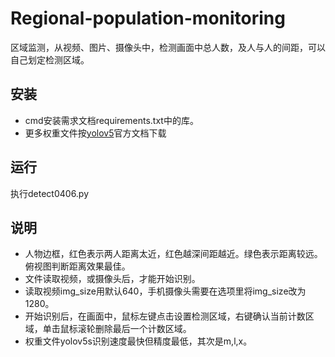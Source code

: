 # Regional-population-monitoring
区域监测，从视频、图片、摄像头中，检测画面中总人数，及人与人的间距，可以自己划定检测区域。
## 安装
- cmd安装需求文档requirements.txt中的库。  
- 更多权重文件按[yolov5](https://github.com/ultralytics/yolov5)官方文档下载
## 运行
执行detect0406.py
## 说明
- 人物边框，红色表示两人距离太近，红色越深间距越近。绿色表示距离较远。俯视图判断距离效果最佳。  
- 文件读取视频，或摄像头后，才能开始识别。  
- 读取视频img_size用默认640，手机摄像头需要在选项里将img_size改为1280。  
- 开始识别后，在画面中，鼠标左键点击设置检测区域，右键确认当前计数区域，单击鼠标滚轮删除最后一个计数区域。  
- 权重文件yolov5s识别速度最快但精度最低，其次是m,l,x。  